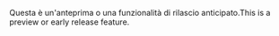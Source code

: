 <span data-ttu-id="2d710-101">Questa è un'anteprima o una funzionalità di rilascio anticipato.</span><span class="sxs-lookup"><span data-stu-id="2d710-101">This is a preview or early release feature.</span></span>